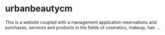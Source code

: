 urbanbeautycm
=============

This is a website coupled with a management application reservations and purchases, services and products in the fields of cosmetics, makeup, hair ...
